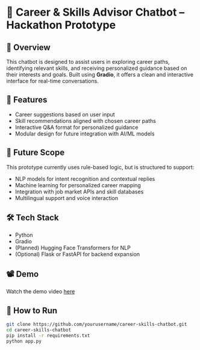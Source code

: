 # 🎯 Career & Skills Advisor Chatbot – Hackathon Prototype

## 📌 Overview
This chatbot is designed to assist users in exploring career paths, identifying relevant skills, and receiving personalized guidance based on their interests and goals. Built using **Gradio**, it offers a clean and interactive interface for real-time conversations.

## 🚀 Features
- Career suggestions based on user input
- Skill recommendations aligned with chosen career paths
- Interactive Q&A format for personalized guidance
- Modular design for future integration with AI/ML models

## 🧠 Future Scope
This prototype currently uses rule-based logic, but is structured to support:
- NLP models for intent recognition and contextual replies
- Machine learning for personalized career mapping
- Integration with job market APIs and skill databases
- Multilingual support and voice interaction

## 🛠️ Tech Stack
- Python
- Gradio
- (Planned) Hugging Face Transformers for NLP
- (Optional) Flask or FastAPI for backend expansion

## 📽️ Demo
Watch the demo video [here](https://drive.google.com/file/d/1ez91tCZnhBHcLLHCXzTRnLTSoeo3tcdn/view?usp=drivesdk)

## 📁 How to Run
```bash
git clone https://github.com/yourusername/career-skills-chatbot.git
cd career-skills-chatbot
pip install -r requirements.txt
python app.py
